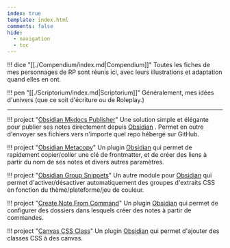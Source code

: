 ```yaml
---
index: true
template: index.html
comments: false
hide:
  - navigation
  - toc
---
```


<div class="grid cards" markdown>

!!! dice "[[./Compendium/index.md|Compendium]]"
    Toutes les fiches de mes personnages de RP sont réunis ici, avec leurs illustrations et adaptation quand elles en ont. 

!!! pen "[[./Scriptorium/index.md|Scriptorium]]"
    Généralement, mes idées d'univers (que ce soit d'écriture ou de Roleplay.)
</div>

---
<div class="grid cards" markdown>

!!! project "[Obsidian Mkdocs Publisher](https://obsidian-publisher.netlify.app/)"
    Une solution simple et élégante pour publier ses notes directement depuis [Obsidian](https://www.obsidian.md/) . Permet en outre d'envoyer ses fichiers vers n'importe quel repo hébergé sur GitHub.

!!! project "[Obsidian Metacopy](https://github.com/lisandra-dev/obsidian-metacopy)"
    Un plugin [Obsidian](https://www.obsidian.md/) qui permet de rapidement copier/coller une clé de frontmatter, et de créer des liens à partir du nom de ses notes et divers autres paramètres.

!!! project "[Obsidian Group Snippets](https://github.com/lisandra-dev/bsidian-group-snippets)"
    Un autre module pour [Obsidian](https://www.obsidian.md/) qui permet d'activer/désactiver automatiquement des groupes d'extraits CSS en fonction du thème/plateforme/jeu de couleur. 

!!! project "[Create Note From Command](https://github.com/Lisandra-dev/obsidian-create-note-in-folder/)"
    Un plugin [Obsidian](https://www.obsidian.md/) qui permet de configurer des dossiers dans lesquels créer des notes à partir de commandes.

!!! project "[Canvas CSS Class](https://github.com/Lisandra-dev/obsidian-canvas-css-class)"
    Un plugin [Obsidian](https://www.obsidian.md/) qui permet d'ajouter des classes CSS à des canvas.

</div>